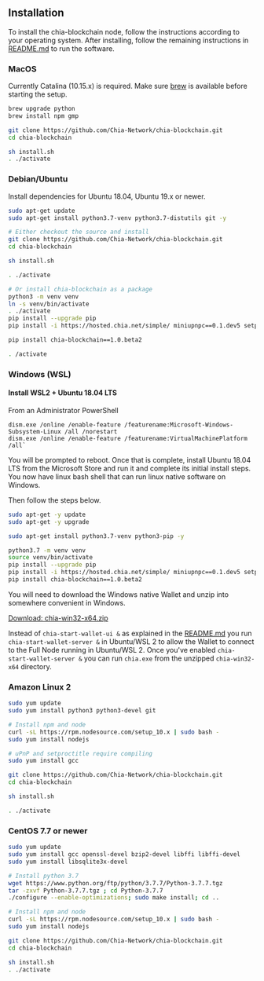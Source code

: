 ## Installation

To install the chia-blockchain node, follow the instructions according to your operating system.
After installing, follow the remaining instructions in [README.md](README.md) to run the software.

### MacOS
Currently Catalina (10.15.x) is required. Make sure [brew](https://brew.sh/) is available before starting the setup.
```bash
brew upgrade python
brew install npm gmp

git clone https://github.com/Chia-Network/chia-blockchain.git
cd chia-blockchain

sh install.sh
. ./activate
```

### Debian/Ubuntu

Install dependencies for Ubuntu 18.04, Ubuntu 19.x or newer.
```bash
sudo apt-get update
sudo apt-get install python3.7-venv python3.7-distutils git -y

# Either checkout the source and install
git clone https://github.com/Chia-Network/chia-blockchain.git
cd chia-blockchain

sh install.sh

. ./activate

# Or install chia-blockchain as a package
python3 -m venv venv
ln -s venv/bin/activate
. ./activate
pip install --upgrade pip
pip install -i https://hosted.chia.net/simple/ miniupnpc==0.1.dev5 setproctitle==1.1.10 cbor2==5.0.1

pip install chia-blockchain==1.0.beta2

. /activate
```

### Windows (WSL)
#### Install WSL2 + Ubuntu 18.04 LTS

From an Administrator PowerShell
```
dism.exe /online /enable-feature /featurename:Microsoft-Windows-Subsystem-Linux /all /norestart
dism.exe /online /enable-feature /featurename:VirtualMachinePlatform /all`
```
You will be prompted to reboot. Once that is complete, install Ubuntu 18.04 LTS from the Microsoft Store and run it and complete its initial install steps. You now have linux bash shell that can run linux native software on Windows.

Then follow the steps below.
```bash
sudo apt-get -y update
sudo apt-get -y upgrade

sudo apt-get install python3.7-venv python3-pip -y

python3.7 -m venv venv
source venv/bin/activate
pip install --upgrade pip
pip install -i https://hosted.chia.net/simple/ miniupnpc==0.1.dev5 setproctitle==1.1.10 cbor2==5.0.1
pip install chia-blockchain==1.0.beta2
```
You will need to download the Windows native Wallet and unzip into somewhere convenient in Windows.

[Download: chia-win32-x64.zip](https://hosted.chia.net/beta-1.0-win64-wallet/chia-win32-x64.zip)

Instead of `chia-start-wallet-ui &` as explained in the [README.md](README.md) you run `chia-start-wallet-server &` in Ubuntu/WSL 2 to allow the Wallet to connect to the Full Node running in Ubuntu/WSL 2. Once you've enabled `chia-start-wallet-server &` you can run `chia.exe` from the unzipped `chia-win32-x64` directory.

### Amazon Linux 2

```bash
sudo yum update
sudo yum install python3 python3-devel git

# Install npm and node
curl -sL https://rpm.nodesource.com/setup_10.x | sudo bash -
sudo yum install nodejs

# uPnP and setproctitle require compiling
sudo yum install gcc

git clone https://github.com/Chia-Network/chia-blockchain.git
cd chia-blockchain

sh install.sh

. ./activate
```

### CentOS 7.7 or newer

```bash
sudo yum update
sudo yum install gcc openssl-devel bzip2-devel libffi libffi-devel
sudo yum install libsqlite3x-devel

# Install python 3.7
wget https://www.python.org/ftp/python/3.7.7/Python-3.7.7.tgz
tar -zxvf Python-3.7.7.tgz ; cd Python-3.7.7
./configure --enable-optimizations; sudo make install; cd ..

# Install npm and node
curl -sL https://rpm.nodesource.com/setup_10.x | sudo bash -
sudo yum install nodejs

git clone https://github.com/Chia-Network/chia-blockchain.git
cd chia-blockchain

sh install.sh
. ./activate
```
